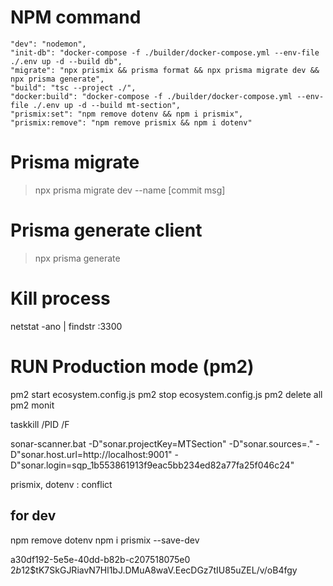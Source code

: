 
# NPM command
    "dev": "nodemon",
    "init-db": "docker-compose -f ./builder/docker-compose.yml --env-file ./.env up -d --build db",
    "migrate": "npx prismix && prisma format && npx prisma migrate dev && npx prisma generate",
    "build": "tsc --project ./",
    "docker:build": "docker-compose -f ./builder/docker-compose.yml --env-file ./.env up -d --build mt-section",
    "prismix:set": "npm remove dotenv && npm i prismix",
    "prismix:remove": "npm remove prismix && npm i dotenv"


# Prisma migrate
> npx prisma migrate dev --name [commit msg]

# Prisma generate client
> npx prisma generate

# Kill process
netstat -ano | findstr :3300

# RUN Production mode (pm2)
pm2 start ecosystem.config.js
pm2 stop ecosystem.config.js
pm2 delete all
pm2 monit

taskkill /PID <PID> /F

sonar-scanner.bat -D"sonar.projectKey=MTSection" -D"sonar.sources=." -D"sonar.host.url=http://localhost:9001" -D"sonar.login=sqp_1b553861913f9eac5bb234ed82a77fa25f046c24"

prismix, dotenv : conflict

## for dev
npm remove dotenv
npm i prismix --save-dev



a30df192-5e5e-40dd-b82b-c207518075e0
$2b$12$tK7SkGJRiavN7Hl1bJ.DMuA8waV.EecDGz7tIU85uZEL/v/oB4fgy